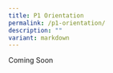 ```yaml
---
title: P1 Orientation
permalink: /p1-orientation/
description: ""
variant: markdown
---
```

Coming Soon